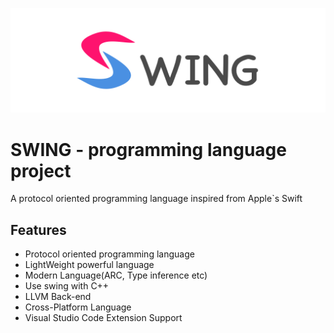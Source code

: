 ![SWING logo](/Logo.png)
# SWING - programming language project
A protocol oriented programming language inspired from Apple`s Swift

## Features
* Protocol oriented programming language
* LightWeight powerful language
* Modern Language(ARC, Type inference etc)
* Use swing with C++
* LLVM Back-end
* Cross-Platform Language
* Visual Studio Code Extension Support
